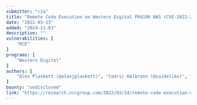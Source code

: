 ```yaml
---
submitter: "c2a"
title: "Remote Code Execution on Western Digital PR4100 NAS (CVE-2022-23121)"
date: "2022-03-23"
added: "2024-11-03"
description: ""
vulnerabilities: [
    "RCE"
]
programs: [
    "Western Digital"
]
authors: [
    "Alex Plaskett (@alexjplaskett)", "Cedric Halbronn (@saidelike)", "Aaron Adams (@fidgetingbits)"
]
bounty: "undisclosed"
link: "https://research.nccgroup.com/2022/03/24/remote-code-execution-on-western-digital-pr4100-nas-cve-2022-23121/"
---
```





